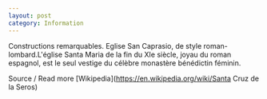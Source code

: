 ```yaml
---
layout: post
category: Information
---
```

Constructions remarquables. Eglise San Caprasio, de style roman-lombard.L'église Santa Maria de la fin du XIe siècle, joyau du roman espagnol, est le seul vestige du célèbre monastère bénédictin féminin.

Source / Read more [Wikipedia](https://en.wikipedia.org/wiki/Santa Cruz de la Seros)
